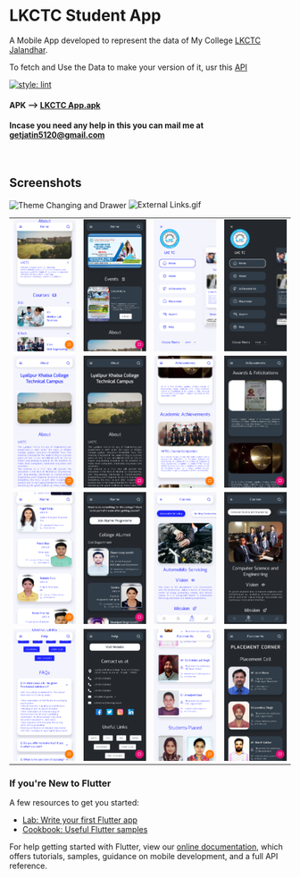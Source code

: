 # LKCTC Student App

A Mobile App developed to represent the data of  My College [LKCTC Jalandhar](http://lkcengg.edu.in/ "LKCTC HomePage").

To fetch and Use the Data to make your version of it, usr this [API](https://lkctc-app.herokuapp.com/ "LKCTC API")

[![style: lint](https://img.shields.io/badge/style-lint-4BC0F5.svg)](https://pub.dev/packages/lint)

#### APK  --> [LKCTC App.apk](LKCTC_App.apk)

#### Incase you need any help in this you can mail me at getjatin5120@gmail.com

<br>

## Screenshots

<img src="gifs/Drawer&Theme.gif" alt="Theme Changing and Drawer" align="center">
<img src="gifs/ExternalLinks.gif" alt="External Links.gif">
<br>
<table>
  <tr>
    <td>
      <img src="screenshots/home_light.png?raw=true" width="250">
    </td>
    <td>
      <img src="screenshots/home_dark.png?raw=true" width="250">
    </td>
    <td>
      <img src="screenshots/drawer_light.png?raw=true" width="250">
    </td>
    <td>
      <img src="screenshots/drawer_dark.png?raw=true" width="250">
    </td>
  </tr>
  <tr>
    <td>
      <img src="screenshots/about_light.png?raw=true" width="250">
    </td>
    <td>
      <img src="screenshots/about_dark.png?raw=true" width="250">
    </td>
    <td>
      <img src="screenshots/achievement_light.png?raw=true" width="250">
    </td>
    <td>
      <img src="screenshots/achievement_dark.png?raw=true" width="250">
    </td>
  </tr>
  <tr>
    <td>
      <img src="screenshots/alumni_light.png?raw=true" width="250">
    </td>
    <td>
      <img src="screenshots/alumni_dark.png?raw=true" width="250">
    </td>
    <td>
      <img src="screenshots/courses_light.png?raw=true" width="250">
    </td>
    <td>
      <img src="screenshots/courses_dark.png?raw=true" width="250">
    </td>
  </tr>
  <tr>
    <td>
      <img src="screenshots/help_light.png?raw=true" width="250">
    </td>
    <td>
      <img src="screenshots/help_dark.png?raw=true" width="250">
    </td>
    <td>
      <img src="screenshots/placement_light.png?raw=true" width="250">
    </td>
    <td>
      <img src="screenshots/placement_dark.png?raw=true" width="250">
    </td>
  </tr>
</table>


### If you're New to Flutter

A few resources to get you started:

-   [Lab: Write your first Flutter app](https://flutter.dev/docs/get-started/codelab)
-   [Cookbook: Useful Flutter samples](https://flutter.dev/docs/cookbook)

For help getting started with Flutter, view our
[online documentation](https://flutter.dev/docs), which offers tutorials,
samples, guidance on mobile development, and a full API reference.
